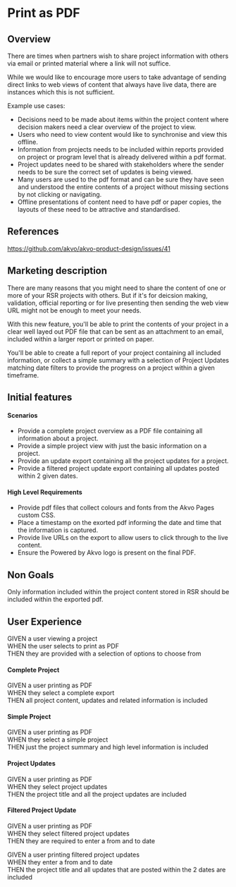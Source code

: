 # Print as PDF

## Overview
There are times when partners wish to share project information with others via email or printed material where a link will not suffice.

While we would like to encourage more users to take advantage of sending direct links to web views of content that always have live data, there are instances which this is not sufficient.

Example use cases:
- Decisions need to be made about items within the project content where decision makers need a clear overview of the project to view.
- Users who need to view content would like to synchronise and view this offline.
- Information from projects needs to be included within reports provided on project or program level that is already delivered within a pdf format.
- Project updates need to be shared with stakeholders where the sender needs to be sure the correct set of updates is being viewed.
- Many users are used to the pdf format and can be sure they have seen and understood the entire contents of a project without missing sections by not clicking or navigating.
- Offline presentations of content need to have pdf or paper copies, the layouts of these need to be attractive and standardised.

## References
https://github.com/akvo/akvo-product-design/issues/41


## Marketing description
There are many reasons that you might need to share the content of one or more of your RSR projects with others. But if it's for deicsion making, validation, official reporting or for live presenting then sending the web view URL might not be enough to meet your needs.

With this new feature, you'll be able to print the contents of your project in a clear well layed out PDF file that can be sent as an attachment to an email, included within a larger report or printed on paper.

You'll be able to create a full report of your project containing all included information, or collect a simple summary with a selection of Project Updates matching date filters to provide the progress on a project within a given timeframe.

## Initial features
#### Scenarios
- Provide a complete project overview as a PDF file containing all information about a project.
- Provide a simple project view with just the basic information on a project.
- Provide an update export containing all the project updates for a project.
- Provide a filtered project update export containing all updates posted within 2 given dates.

#### High Level Requirements
- Provide pdf files that collect colours and fonts from the Akvo Pages custom CSS.
- Place a timestamp on the exorted pdf informing the date and time that the information is captured.
- Provide live URLs on the export to allow users to click through to the live content.
- Ensure the Powered by Akvo logo is present on the final PDF.

## Non Goals
Only information included within the project content stored in RSR should be included within the exported pdf.

## User Experience
GIVEN a user viewing a project  
WHEN the user selects to print as PDF  
THEN they are provided with a selection of options to choose from  

#### Complete Project
GIVEN a user printing as PDF  
WHEN they select a complete export  
THEN all project content, updates and related information is included  

#### Simple Project
GIVEN a user printing as PDF  
WHEN they select a simple project  
THEN just the project summary and high level information is included  

#### Project Updates
GIVEN a user printing as PDF  
WHEN they select project updates  
THEN the project title and all the project updates are included  

#### Filtered Project Update 
GIVEN a user printing as PDF  
WHEN they select filtered project updates  
THEN they are required to enter a from and to date  

GIVEN a user printing filtered project updates  
WHEN they enter a from and to date  
THEN the project title and all updates that are posted within the 2 dates are included  